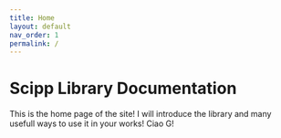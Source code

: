 ```yaml
---
title: Home
layout: default
nav_order: 1
permalink: /
---
```


# Scipp Library Documentation

This is the home page of the site! I will introduce the library and many usefull ways to use it in your works! Ciao G!
